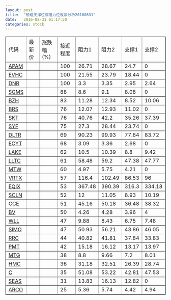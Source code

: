 ```yaml
---
layout: post
title:  "触碰支撑位或阻力位股票分析20160831"
date:   2016-08-31 01:17:50
categories: stock
---
```

<script type="text/javascript">
var stockList = []
stockList.push('gb_apam');
stockList.push('gb_evhc');
stockList.push('gb_dnr');
stockList.push('gb_sgms');
stockList.push('gb_bzh');
stockList.push('gb_brs');
stockList.push('gb_skt');
stockList.push('gb_syf');
stockList.push('gb_dltr');
stockList.push('gb_ecyt');
stockList.push('gb_lake');
stockList.push('gb_lltc');
stockList.push('gb_mtw');
stockList.push('gb_vrtx');
stockList.push('gb_eqix');
stockList.push('gb_scln');
stockList.push('gb_cce');
stockList.push('gb_bv');
stockList.push('gb_wll');
stockList.push('gb_simo');
stockList.push('gb_rrc');
stockList.push('gb_pmt');
stockList.push('gb_mtg');
stockList.push('gb_hmc');
stockList.push('gb_c');
stockList.push('gb_seas');
stockList.push('gb_arco');
</script>
<table border="1">
 <tr>
 <td>代码</td>
 <td>最新价</td>
 <td>涨跌幅(%)</td>
 <td>接近程度</td>
 <td>阻力1</td>
 <td>阻力2</td>
 <td>支撑1</td>
 <td>支撑2</td>
</tr>
  <tr id="apam" class="red">
  <td><a href="http://stock.finance.sina.com.cn/usstock/quotes/APAM.html" target="_blank">APAM</a></td><td></td><td></td><td>100</td><td>26.71</td><td>28.67</td><td>24.7</td><td>0</td></tr>
  <tr id="evhc" class="red">
  <td><a href="http://stock.finance.sina.com.cn/usstock/quotes/EVHC.html" target="_blank">EVHC</a></td><td></td><td></td><td>100</td><td>21.55</td><td>23.79</td><td>18.44</td><td>0</td></tr>
  <tr id="dnr" class="red">
  <td><a href="http://stock.finance.sina.com.cn/usstock/quotes/DNR.html" target="_blank">DNR</a></td><td></td><td></td><td>100</td><td>3.3</td><td>3.35</td><td>2.95</td><td>2.64</td></tr>
  <tr id="sgms" class="green">
  <td><a href="http://stock.finance.sina.com.cn/usstock/quotes/SGMS.html" target="_blank">SGMS</a></td><td></td><td></td><td>88</td><td>8.6</td><td>9.1</td><td>8.08</td><td>0</td></tr>
  <tr id="bzh" class="red">
  <td><a href="http://stock.finance.sina.com.cn/usstock/quotes/BZH.html" target="_blank">BZH</a></td><td></td><td></td><td>83</td><td>11.28</td><td>12.34</td><td>8.52</td><td>10.06</td></tr>
  <tr id="brs" class="red">
  <td><a href="http://stock.finance.sina.com.cn/usstock/quotes/BRS.html" target="_blank">BRS</a></td><td></td><td></td><td>76</td><td>12.07</td><td>12.93</td><td>11.02</td><td>0</td></tr>
  <tr id="skt" class="red">
  <td><a href="http://stock.finance.sina.com.cn/usstock/quotes/SKT.html" target="_blank">SKT</a></td><td></td><td></td><td>76</td><td>40.76</td><td>42.2</td><td>35.26</td><td>37.39</td></tr>
  <tr id="syf" class="red">
  <td><a href="http://stock.finance.sina.com.cn/usstock/quotes/SYF.html" target="_blank">SYF</a></td><td></td><td></td><td>75</td><td>27.3</td><td>28.44</td><td>23.74</td><td>0</td></tr>
  <tr id="dltr" class="green">
  <td><a href="http://stock.finance.sina.com.cn/usstock/quotes/DLTR.html" target="_blank">DLTR</a></td><td></td><td></td><td>69</td><td>90.23</td><td>99.93</td><td>77.64</td><td>83.72</td></tr>
  <tr id="ecyt" class="red">
  <td><a href="http://stock.finance.sina.com.cn/usstock/quotes/ECYT.html" target="_blank">ECYT</a></td><td></td><td></td><td>68</td><td>3.09</td><td>3.36</td><td>2.68</td><td>0</td></tr>
  <tr id="lake" class="red">
  <td><a href="http://stock.finance.sina.com.cn/usstock/quotes/LAKE.html" target="_blank">LAKE</a></td><td></td><td></td><td>62</td><td>10.5</td><td>10.39</td><td>8.8</td><td>9.42</td></tr>
  <tr id="lltc" class="red">
  <td><a href="http://stock.finance.sina.com.cn/usstock/quotes/LLTC.html" target="_blank">LLTC</a></td><td></td><td></td><td>61</td><td>58.48</td><td>59.2</td><td>47.38</td><td>47.77</td></tr>
  <tr id="mtw" class="red">
  <td><a href="http://stock.finance.sina.com.cn/usstock/quotes/MTW.html" target="_blank">MTW</a></td><td></td><td></td><td>60</td><td>4.97</td><td>5.75</td><td>4.21</td><td>0</td></tr>
  <tr id="vrtx" class="green">
  <td><a href="http://stock.finance.sina.com.cn/usstock/quotes/VRTX.html" target="_blank">VRTX</a></td><td></td><td></td><td>57</td><td>116.4</td><td>102.49</td><td>86.53</td><td>96</td></tr>
  <tr id="eqix" class="green">
  <td><a href="http://stock.finance.sina.com.cn/usstock/quotes/EQIX.html" target="_blank">EQIX</a></td><td></td><td></td><td>53</td><td>367.48</td><td>390.39</td><td>316.3</td><td>334.18</td></tr>
  <tr id="scln" class="green">
  <td><a href="http://stock.finance.sina.com.cn/usstock/quotes/SCLN.html" target="_blank">SCLN</a></td><td></td><td></td><td>52</td><td>12</td><td>11.05</td><td>8.93</td><td>10.19</td></tr>
  <tr id="cce" class="green">
  <td><a href="http://stock.finance.sina.com.cn/usstock/quotes/CCE.html" target="_blank">CCE</a></td><td></td><td></td><td>51</td><td>45.16</td><td>50.18</td><td>36.48</td><td>38.32</td></tr>
  <tr id="bv" class="green">
  <td><a href="http://stock.finance.sina.com.cn/usstock/quotes/BV.html" target="_blank">BV</a></td><td></td><td></td><td>50</td><td>4.26</td><td>4.28</td><td>3.96</td><td>4</td></tr>
  <tr id="wll" class="green">
  <td><a href="http://stock.finance.sina.com.cn/usstock/quotes/WLL.html" target="_blank">WLL</a></td><td></td><td></td><td>47</td><td>9.88</td><td>8.43</td><td>6.75</td><td>7.48</td></tr>
  <tr id="simo" class="red">
  <td><a href="http://stock.finance.sina.com.cn/usstock/quotes/SIMO.html" target="_blank">SIMO</a></td><td></td><td></td><td>47</td><td>50.93</td><td>56.21</td><td>43.86</td><td>46.05</td></tr>
  <tr id="rrc" class="red">
  <td><a href="http://stock.finance.sina.com.cn/usstock/quotes/RRC.html" target="_blank">RRC</a></td><td></td><td></td><td>44</td><td>40.82</td><td>41.81</td><td>37.84</td><td>33.83</td></tr>
  <tr id="pmt" class="green">
  <td><a href="http://stock.finance.sina.com.cn/usstock/quotes/PMT.html" target="_blank">PMT</a></td><td></td><td></td><td>42</td><td>15.18</td><td>16.12</td><td>13.17</td><td>13.97</td></tr>
  <tr id="mtg" class="green">
  <td><a href="http://stock.finance.sina.com.cn/usstock/quotes/MTG.html" target="_blank">MTG</a></td><td></td><td></td><td>38</td><td>8.8</td><td>9.66</td><td>7.2</td><td>8.01</td></tr>
  <tr id="hmc" class="red">
  <td><a href="http://stock.finance.sina.com.cn/usstock/quotes/HMC.html" target="_blank">HMC</a></td><td></td><td></td><td>36</td><td>31.18</td><td>32.51</td><td>26.39</td><td>28.74</td></tr>
  <tr id="c" class="green">
  <td><a href="http://stock.finance.sina.com.cn/usstock/quotes/C.html" target="_blank">C</a></td><td></td><td></td><td>35</td><td>51.08</td><td>53.22</td><td>42.81</td><td>47.53</td></tr>
  <tr id="seas" class="green">
  <td><a href="http://stock.finance.sina.com.cn/usstock/quotes/SEAS.html" target="_blank">SEAS</a></td><td></td><td></td><td>31</td><td>13.83</td><td>16.13</td><td>12.82</td><td>0</td></tr>
  <tr id="arco" class="red">
  <td><a href="http://stock.finance.sina.com.cn/usstock/quotes/ARCO.html" target="_blank">ARCO</a></td><td></td><td></td><td>25</td><td>5.36</td><td>5.74</td><td>4.42</td><td>4.94</td></tr>
</table>
